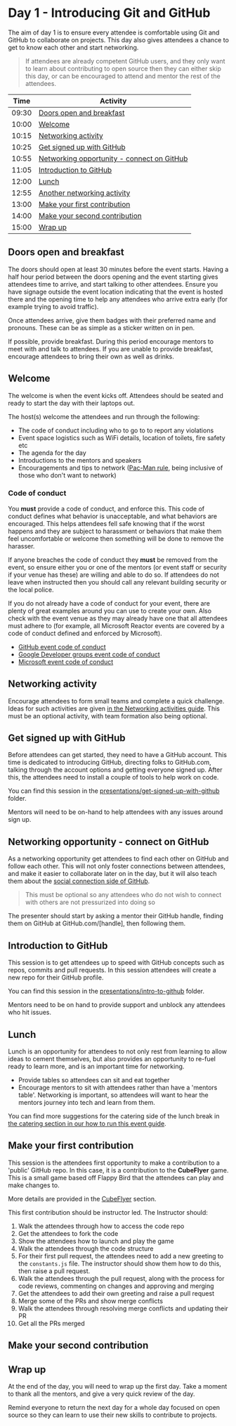 # Day 1 - Introducing Git and GitHub

The aim of day 1 is to ensure every attendee is comfortable using Git and GitHub to collaborate on projects. This day also gives attendees a chance to get to know each other and start networking.

> If attendees are already competent GitHub users, and they only want to learn about contributing to open source then they can either skip this day, or can be encouraged to attend and mentor the rest of the attendees.

| Time  | Activity |
| ----- | -------- |
| 09:30 | [Doors open and breakfast](#doors-open-and-breakfast) |
| 10:00 | [Welcome](#welcome) |
| 10:15 | [Networking activity](#networking-activity) |
| 10:25 | [Get signed up with GitHub](#get-signed-up-with-github) |
| 10:55 | [Networking opportunity - connect on GitHub](#networking-opportunity---connect-on-github) |
| 11:05 | [Introduction to GitHub](#introduction-to-github) |
| 12:00 | [Lunch](#lunch) |
| 12:55 | [Another networking activity](#networking-activity) |
| 13:00 | [Make your first contribution](#make-your-first-contribution) |
| 14:00 | [Make your second contribution](#make-your-second-contribution) |
| 15:00 | [Wrap up](#wrap-up) |

## Doors open and breakfast

The doors should open at least 30 minutes before the event starts. Having a half hour period between the doors opening and the event starting gives attendees time to arrive, and start talking to other attendees. Ensure you have signage outside the event location indicating that the event is hosted there and the opening time to help any attendees who arrive extra early (for example trying to avoid traffic).

Once attendees arrive, give them badges with their preferred name and pronouns. These can be as simple as a sticker written on in pen.

If possible, provide breakfast. During this period encourage mentors to meet with and talk to attendees. If you are unable to provide breakfast, encourage attendees to bring their own as well as drinks.

## Welcome

The welcome is when the event kicks off. Attendees should be seated and ready to start the day with their laptops out.

The host(s) welcome the attendees and run through the following:

* The code of conduct including who to go to to report any violations
* Event space logistics such as WiFi details, location of toilets, fire safety etc
* The agenda for the day
* Introductions to the mentors and speakers
* Encouragements and tips to network ([Pac-Man rule](./best-practices.md#pac-man-rule), being inclusive of those who don't want to network)

### Code of conduct

You **must** provide a code of conduct, and enforce this. This code of conduct defines what behavior is unacceptable, and what behaviors are encouraged. This helps attendees fell safe knowing that if the worst happens and they are subject to harassment or behaviors that make them feel uncomfortable or welcome then something will be done to remove the harasser.

If anyone breaches the code of conduct they **must** be removed from the event, so ensure either you or one of the mentors (or event staff or security if your venue has these) are willing and able to do so. If attendees do not leave when instructed then you should call any relevant building security or the local police.

If you do not already have a code of conduct for your event, there are plenty of great examples around you can use to create your own. Also check with the event venue as they may already have one that all attendees must adhere to (for example, all Microsoft Reactor events are covered by a code of conduct defined and enforced by Microsoft).

* [GitHub event code of conduct](https://docs.github.com/en/site-policy/github-terms/github-event-code-of-conduct)
* [Google Developer groups event code of conduct](https://support.google.com/developergroups/answer/3340512?hl=en)
* [Microsoft event code of conduct](https://www.microsoft.com/events/codeofconduct)

## Networking activity

Encourage attendees to form small teams and complete a quick challenge. Ideas for such activities are given [in the Networking activities guide](./networking-activities.md). This must be an optional activity, with team formation also being optional.

## Get signed up with GitHub

Before attendees can get started, they need to have a GitHub account. This time is dedicated to introducing GitHub, directing folks to GitHub.com, talking through the account options and getting everyone signed up. After this, the attendees need to install a couple of tools to help work on code.

You can find this session in the [presentations/get-signed-up-with-github](./presentations/get-signed-up-with-github/) folder.

Mentors will need to be on-hand to help attendees with any issues around sign up.

## Networking opportunity - connect on GitHub

As a networking opportunity get attendees to find each other on GitHub and follow each other. This will not only foster connections between attendees, and make it easier to collaborate later on in the day, but it will also teach them about the [social connection side of GitHub](https://docs.github.com/get-started/exploring-projects-on-github/following-people).

> This must be optional so any attendees who do not wish to connect with others are not pressurized into doing so

The presenter should start by asking a mentor their GitHub handle, finding them on GitHub at GitHub.com/[handle], then following them.

## Introduction to GitHub

This session is to get attendees up to speed with GitHub concepts such as repos, commits and pull requests. In this session attendees will create a new repo for their GitHub profile.

You can find this session in the [presentations/intro-to-github](./presentations/intro-to-github/) folder.

Mentors need to be on hand to provide support and unblock any attendees who hit issues.

## Lunch

Lunch is an opportunity for attendees to not only rest from learning to allow ideas to cement themselves, but also provides an opportunity to re-fuel ready to learn more, and is an important time for networking.

* Provide tables so attendees can sit and eat together
* Encourage mentors to sit with attendees rather than have a 'mentors table'. Networking is important, so attendees will want to hear the mentors journey into tech and learn from them.

You can find more suggestions for the catering side of the lunch break in [the catering section in our how to run this event guide](./how-to-run-this-event.md#catering).

## Make your first contribution

This session is the attendees first opportunity to make a contribution to a 'public' GitHub repo. In this case, it is a contribution to the **CubeFlyer** game. This is a small game based off Flappy Bird that the attendees can play and make changes to.

More details are provided in the [CubeFlyer](#cubeflyer) section.

This first contribution should be instructor led. The Instructor should:

1. Walk the attendees through how to access the code repo
2. Get the attendees to fork the code
3. Show the attendees how to launch and play the game
4. Walk the attendees through the code structure
5. For their first pull request, the attendees need to add a new greeting to the `constants.js` file. The instructor should show them how to do this, then raise a pull request.
6. Walk the attendees through the pull request, along with the process for code reviews, commenting on changes and approving and merging
7. Get the attendees to add their own greeting and raise a pull request
8. Merge some of the PRs and show merge conflicts
9. Walk the attendees through resolving merge conflicts and updating their PR
10. Get all the PRs merged

## Make your second contribution

## Wrap up

At the end of the day, you will need to wrap up the first day. Take a moment to thank all the mentors, and give a very quick review of the day.

Remind everyone to return the next day for a whole day focused on open source so they can learn to use their new skills to contribute to projects.